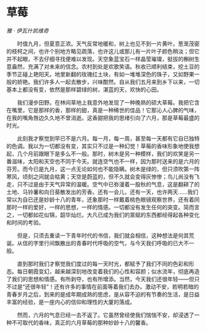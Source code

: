 # 草莓

*雅 · 伊瓦什凯维奇*

　　时值九月，但夏意正浓。天气反常地暖和，树上也见不到一片黄叶。葱茏茂密的枝柯之间，也许个别地方略见疏落，也许这儿或那儿有一片叶子颜色稍淡；但它并不起眼，不去仔细寻找便难以发现。天空象蓝宝石一样晶莹璀璨，挺拔的槲树生意盎然，充满了对未来的信念。农村到处是欢歌笑语。秋收已顺利结束，挖土豆的季节正碰上艳阳天。地里新翻的玫瑰红土块，有如一堆堆深色的珠子，又如野果一般的娇艳。我们许多人一起去散步，兴味酣然。自从我们五月来到乡下以来，一切基本上都没有变，依然是那样碧绿的树，湛蓝的天，欢快的心田。

　　我们漫步田野。在林间草地上我意外地发现了一种晚熟的硕大草莓。我把它含在嘴里，它是那样的香，那样的甜，真是一种稀世的佳品！它那沁人心脾的气味，在我的嘴角唇边久久地不曾消逝。这香甜把我的思绪引向了六月，那是草莓最盛的时光。

　　此刻我才察觉到早已不是六月。每一月，每一周，甚至每一天都有它自已独特的色调。我以为一切都没有变，其实只不过是一种幻觉！草莓的香味形象地使我想起，几个月前跟眼下是多么不一般。那时，树木是另一种模样，我们的欢笑是另一番滋味，太阳和天空也不同于今天。就连空气也不一样，因为那时送来的是六月的芬芳。而今已是九月，这一点无论如何也不能隐瞒。树木是绿的，但只须吹第一阵寒风，顷刻之间就会枯黄；天空是蔚蓝的，但不久就会变得灰惨惨；鸟儿尚没有飞走，只不过是由于天气异常的温暖。空气中已弥漫着一股秋的气息，这是翻耕了的土地、马铃薯和向日葵散发出的芳香。还有一会儿，还有一天，也许两天……我们常以为自已还是妙龄十八的青年，还象那时一样戴着桃色眼镜观察世界，还有着同那时一样的爱好，一样的思想，一样的情感。一切都没有发生任何的突变。简而言之，一切都如花似锦，韶华灿烂。大凡已成为我们的禀赋的东西都经得起各种变化和时间的考验。

　　但是，只须去重读一下青年时代的书信，我们就会相信，这种想法是何其荒诞。从信的字里行间飘散出的青春时代呼吸的空气，与今天我们呼吸的已大不一般。

　　直到那时我们才察觉我们度过的每一天时光，都赋予了我们不同的色彩和形态。每日朝霞变幻，越来越深刻地改变着我们的心性和容颜；似水流年，彻底再造了我们的思想和情感。有所剥夺，也有所增添。当然，今天我们还很年轻——但只不过是“还很年轻”！还有许多的事情在前面等着我们去办。激动不安，若明若暗的青春岁月之后，到来的是成年期成熟的思虑，是从容不迫的有节奏的生活，是日益丰富的经验，是一座内心的信仰和理性的大厦的落成。

　　然而，六月的气息已经一去不返了。它虽然曾经使我们惴惴不安，却浸透了一种不可取代的香味，真正的六月草莓的那种妙龄十八的馨香。